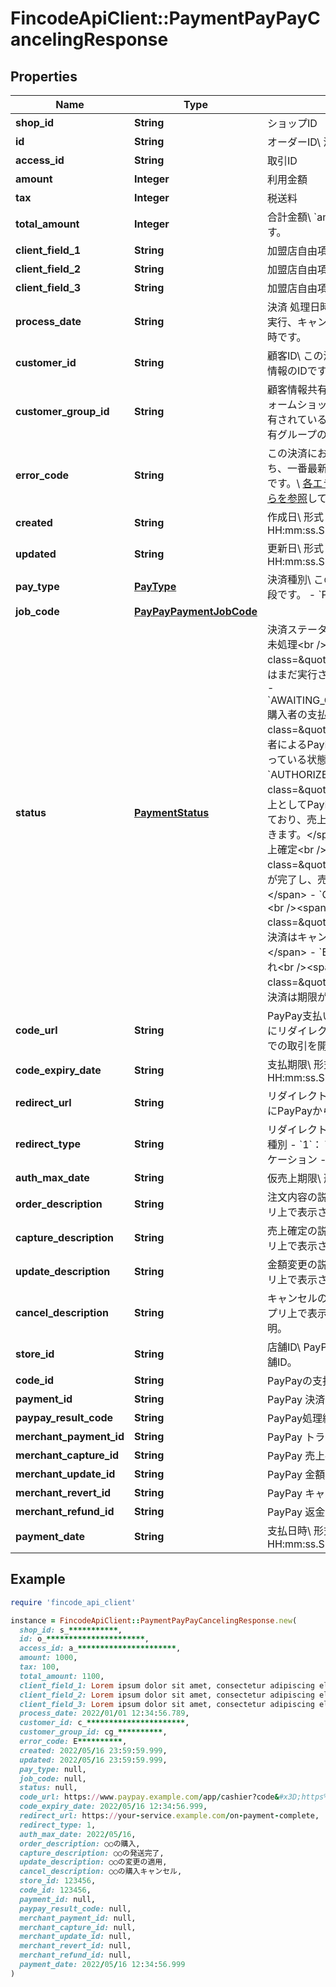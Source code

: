 # FincodeApiClient::PaymentPayPayCancelingResponse

## Properties

| Name | Type | Description | Notes |
| ---- | ---- | ----------- | ----- |
| **shop_id** | **String** | ショップID  | [optional] |
| **id** | **String** | オーダーID\\ 決済情報のIDです。  | [optional] |
| **access_id** | **String** | 取引ID  | [optional] |
| **amount** | **Integer** | 利用金額  | [optional] |
| **tax** | **Integer** | 税送料  | [optional] |
| **total_amount** | **Integer** | 合計金額\\ &#x60;amount&#x60;と&#x60;tax&#x60;の合計値です。  | [optional] |
| **client_field_1** | **String** | 加盟店自由項目 1  | [optional] |
| **client_field_2** | **String** | 加盟店自由項目 2  | [optional] |
| **client_field_3** | **String** | 加盟店自由項目 3  | [optional] |
| **process_date** | **String** | 決済 処理日時\\ 決済の各種処理（決済実行、キャンセルなど）が行われた日時です。  | [optional] |
| **customer_id** | **String** | 顧客ID\\ この決済の請求先となる顧客情報のIDです。  | [optional] |
| **customer_group_id** | **String** | 顧客情報共有グループID\\ プラットフォームショップにおいて顧客情報が共有されている場合、顧客が所属する共有グループのIDです。  | [optional] |
| **error_code** | **String** | この決済において発生したエラーのうち、一番最新のエラーのエラーコードです。\\ [各エラーコードの定義はこちらを参照](https://docs.fincode.jp/develop_support/error)して確認できます。  | [optional] |
| **created** | **String** | 作成日\\ 形式：&#x60;yyyy/MM/dd HH:mm:ss.SSS&#x60;  | [optional] |
| **updated** | **String** | 更新日\\ 形式：&#x60;yyyy/MM/dd HH:mm:ss.SSS&#x60;  | [optional] |
| **pay_type** | [**PayType**](PayType.md) | 決済種別\\ この決済で利用する決済手段です。  - &#x60;Paypay&#x60;: PayPay  | [optional] |
| **job_code** | [**PayPayPaymentJobCode**](PayPayPaymentJobCode.md) |  | [optional] |
| **status** | [**PaymentStatus**](PaymentStatus.md) | 決済ステータス  - &#x60;UNPROCESSED&#x60;: 未処理&lt;br /&gt;&lt;span class&#x3D;\&quot;smallText\&quot;&gt;請求はまだ実行されていません。&lt;/span&gt; - &#x60;AWAITING_CUSTOMER_PAYMENT&#x60;: 購入者の支払い待ち&lt;br /&gt;&lt;span class&#x3D;\&quot;smallText\&quot;&gt;購入者によるPayPay上での取引承認を待っている状態。&lt;/span&gt; - &#x60;AUTHORIZED&#x60;: 仮売上&lt;br /&gt;&lt;span class&#x3D;\&quot;smallText\&quot;&gt;仮売上としてPayPay残高の確保が完了しており、売上確定により請求を完了できます。&lt;/span&gt; - &#x60;CAPTURED&#x60;: 売上確定&lt;br /&gt;&lt;span class&#x3D;\&quot;smallText\&quot;&gt;請求が完了し、売上が確定しています。&lt;/span&gt; - &#x60;CANCELED&#x60;: キャンセル&lt;br /&gt;&lt;span class&#x3D;\&quot;smallText\&quot;&gt;この決済はキャンセルされました。&lt;/span&gt; - &#x60;EXPIRED&#x60;: 決済の期限切れ&lt;br /&gt;&lt;span class&#x3D;\&quot;smallText\&quot;&gt;この決済は期限が切れています。&lt;/span&gt;  | [optional] |
| **code_url** | **String** | PayPay支払いURL\\ 購入者をこのURLにリダイレクトすることでPayPay上での取引を開始します。  | [optional] |
| **code_expiry_date** | **String** | 支払期限\\ 形式： &#x60;yyyy/MM/dd HH:mm:ss.SSS&#x60;  | [optional] |
| **redirect_url** | **String** | リダイレクトURL\\ 決済が完了した際にPayPayからリダイレクト先URL。  | [optional] |
| **redirect_type** | **String** | リダイレクト先種別\\ &#x60;redirect_url&#x60;の種別  - &#x60;1&#x60;： Webページ／Webアプリケーション - &#x60;2&#x60;： ネイティブアプリ  | [optional] |
| **auth_max_date** | **String** | 仮売上期限\\ 形式： &#x60;yyyy/MM/dd&#x60;  | [optional] |
| **order_description** | **String** | 注文内容の説明\\ 購入者のPayPayアプリ上で表示される注文内容の説明。  | [optional] |
| **capture_description** | **String** | 売上確定の説明\\ 購入者のPayPayアプリ上で表示される売上確定の説明。  | [optional] |
| **update_description** | **String** | 金額変更の説明\\ 購入者のPayPayアプリ上で表示される金額変更の説明。  | [optional] |
| **cancel_description** | **String** | キャンセルの説明\\ 購入者のPayPayアプリ上で表示されるキャンセルの説明。  | [optional] |
| **store_id** | **String** | 店舗ID\\ PayPayによって発行された店舗ID。  | [optional] |
| **code_id** | **String** | PayPayの支払いコードID  | [optional] |
| **payment_id** | **String** | PayPay 決済ID  | [optional] |
| **paypay_result_code** | **String** | PayPay処理結果コード  | [optional] |
| **merchant_payment_id** | **String** | PayPay トランザクションID  | [optional] |
| **merchant_capture_id** | **String** | PayPay 売上確定ID  | [optional] |
| **merchant_update_id** | **String** | PayPay 金額変更ID  | [optional] |
| **merchant_revert_id** | **String** | PayPay キャンセルID  | [optional] |
| **merchant_refund_id** | **String** | PayPay 返金ID  | [optional] |
| **payment_date** | **String** | 支払日時\\ 形式： &#x60;yyyy/MM/dd HH:mm:ss.SSS&#x60;  | [optional] |

## Example

```ruby
require 'fincode_api_client'

instance = FincodeApiClient::PaymentPayPayCancelingResponse.new(
  shop_id: s_***********,
  id: o_**********************,
  access_id: a_**********************,
  amount: 1000,
  tax: 100,
  total_amount: 1100,
  client_field_1: Lorem ipsum dolor sit amet, consectetur adipiscing elit, sed do eiusmod tempor incididunt ut labore,
  client_field_2: Lorem ipsum dolor sit amet, consectetur adipiscing elit, sed do eiusmod tempor incididunt ut labore,
  client_field_3: Lorem ipsum dolor sit amet, consectetur adipiscing elit, sed do eiusmod tempor incididunt ut labore,
  process_date: 2022/01/01 12:34:56.789,
  customer_id: c_**********************,
  customer_group_id: cg_**********,
  error_code: E**********,
  created: 2022/05/16 23:59:59.999,
  updated: 2022/05/16 23:59:59.999,
  pay_type: null,
  job_code: null,
  status: null,
  code_url: https://www.paypay.example.com/app/cashier?code&#x3D;https%3A%2F%2Fqr.paypay.example.com%2F0123456789abcdefghijklm,
  code_expiry_date: 2022/05/16 12:34:56.999,
  redirect_url: https://your-service.example.com/on-payment-complete,
  redirect_type: 1,
  auth_max_date: 2022/05/16,
  order_description: ○○の購入,
  capture_description: ○○の発送完了,
  update_description: ○○の変更の適用,
  cancel_description: ○○の購入キャンセル,
  store_id: 123456,
  code_id: 123456,
  payment_id: null,
  paypay_result_code: null,
  merchant_payment_id: null,
  merchant_capture_id: null,
  merchant_update_id: null,
  merchant_revert_id: null,
  merchant_refund_id: null,
  payment_date: 2022/05/16 12:34:56.999
)
```

